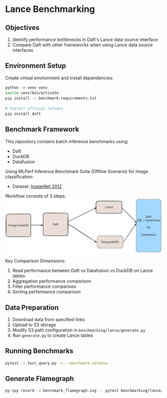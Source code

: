 # Lance Benchmarking

## Objectives
1. Identify performance bottlenecks in Daft's Lance data source interface
2. Compare Daft with other frameworks when using Lance data source interfaces

## Environment Setup
Create virtual environment and install dependencies:
```bash
python -m venv venv
source venv/bin/activate
pip install -r benchmark-requirements.txt

# Install official release
pip install daft
```

## Benchmark Framework
This repository contains batch inference benchmarks using:
- Daft
- DuckDB
- Datafusion

Using MLPerf Inference Benchmark Suite (Offline Scenario) for image classification:

- Dataset: [ImageNet 2012](https://image-net.org/challenges/LSVRC/2012/2012-downloads.php#Images)

Workflow consists of 3 steps:
![Architecture Diagram](./lance-benmark.svg "Workflow Diagram")

Key Comparison Dimensions:
1. Read performance between Daft vs Datafusion vs DuckDB on Lance tables
2. Aggregation performance comparison
3. Filter performance comparison
4. Sorting performance comparison

## Data Preparation
1. Download data from specified links
2. Upload to S3 storage
3. Modify S3 path configuration in `benchmarking/lance/generate.py`
4. Run `generate.py` to create Lance tables

## Running Benchmarks
```bash
pytest -s test_query.py -v --benchmark-verbose
```

## Generate Flamegraph
```bash
py-spy record -o benchmark_flamegraph.svg -- pytest benchmarking/lance/test_query.py -k 'test_daft_dataframe_read_lance'
```